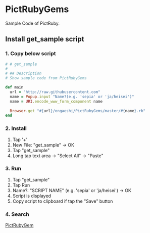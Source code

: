 # PictRubyGems

Sample Code of PictRuby.

## Install get_sample script

### 1. Copy below script

```ruby
# # get_sample
#
# ## Description
# Show sample code from PictRubyGems

def main
  url = "http://raw.githubusercontent.com"
  name = Popup.input "Name?(e.g. 'sepia' or 'ja/heisei')"
  name = URI.encode_www_form_component name
  
  Browser.get "#{url}/ongaeshi/PictRubyGems/master/#{name}.rb"
end
```

### 2. Install

1. Tap '+'
2. New File: "get_sample" -> OK
3. Tap "get_sample"
4. Long tap text area -> "Select All" -> "Paste"

### 3. Run

1. Tap "get_sample"
2. Tap Run
3. Name?: "SCRIPT NAME" (e.g. 'sepia' or 'ja/heisei') -> OK
4. Script is displayed
5. Copy script to clipboard if tap the "Save" button

### 4. Search

[PictRubyGem](https://github.com/ongaeshi/PictRubyGems)



